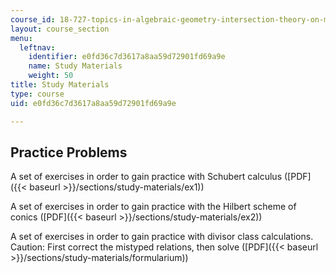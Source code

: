 ```yaml
---
course_id: 18-727-topics-in-algebraic-geometry-intersection-theory-on-moduli-spaces-spring-2006
layout: course_section
menu:
  leftnav:
    identifier: e0fd36c7d3617a8aa59d72901fd69a9e
    name: Study Materials
    weight: 50
title: Study Materials
type: course
uid: e0fd36c7d3617a8aa59d72901fd69a9e

---
```


Practice Problems
-----------------

A set of exercises in order to gain practice with Schubert calculus ([PDF]({{< baseurl >}}/sections/study-materials/ex1))

A set of exercises in order to gain practice with the Hilbert scheme of conics ([PDF]({{< baseurl >}}/sections/study-materials/ex2))

A set of exercises in order to gain practice with divisor class calculations. Caution: First correct the mistyped relations, then solve ([PDF]({{< baseurl >}}/sections/study-materials/formularium))